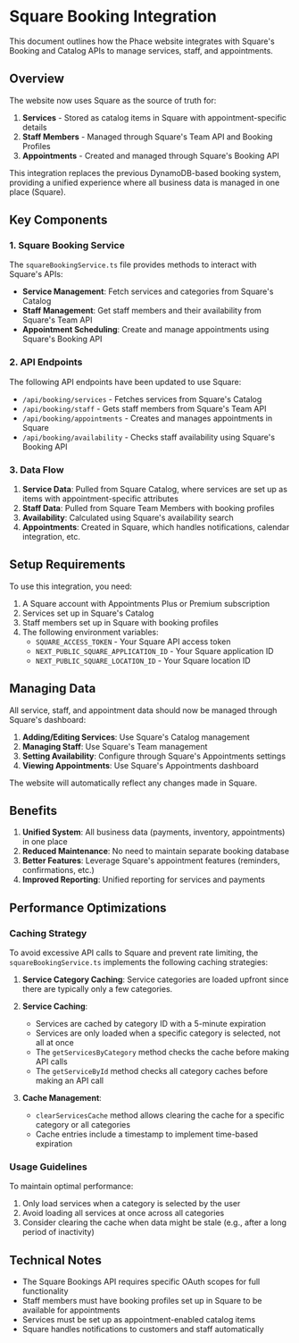 # Square Booking Integration

This document outlines how the Phace website integrates with Square's Booking and Catalog APIs to manage services, staff, and appointments.

## Overview

The website now uses Square as the source of truth for:

1. **Services** - Stored as catalog items in Square with appointment-specific details
2. **Staff Members** - Managed through Square's Team API and Booking Profiles
3. **Appointments** - Created and managed through Square's Booking API

This integration replaces the previous DynamoDB-based booking system, providing a unified experience where all business data is managed in one place (Square).

## Key Components

### 1. Square Booking Service

The `squareBookingService.ts` file provides methods to interact with Square's APIs:

- **Service Management**: Fetch services and categories from Square's Catalog
- **Staff Management**: Get staff members and their availability from Square's Team API
- **Appointment Scheduling**: Create and manage appointments using Square's Booking API

### 2. API Endpoints

The following API endpoints have been updated to use Square:

- `/api/booking/services` - Fetches services from Square's Catalog
- `/api/booking/staff` - Gets staff members from Square's Team API
- `/api/booking/appointments` - Creates and manages appointments in Square
- `/api/booking/availability` - Checks staff availability using Square's Booking API

### 3. Data Flow

1. **Service Data**: Pulled from Square Catalog, where services are set up as items with appointment-specific attributes
2. **Staff Data**: Pulled from Square Team Members with booking profiles
3. **Availability**: Calculated using Square's availability search
4. **Appointments**: Created in Square, which handles notifications, calendar integration, etc.

## Setup Requirements

To use this integration, you need:

1. A Square account with Appointments Plus or Premium subscription
2. Services set up in Square's Catalog
3. Staff members set up in Square with booking profiles
4. The following environment variables:
   - `SQUARE_ACCESS_TOKEN` - Your Square API access token
   - `NEXT_PUBLIC_SQUARE_APPLICATION_ID` - Your Square application ID
   - `NEXT_PUBLIC_SQUARE_LOCATION_ID` - Your Square location ID

## Managing Data

All service, staff, and appointment data should now be managed through Square's dashboard:

1. **Adding/Editing Services**: Use Square's Catalog management
2. **Managing Staff**: Use Square's Team management
3. **Setting Availability**: Configure through Square's Appointments settings
4. **Viewing Appointments**: Use Square's Appointments dashboard

The website will automatically reflect any changes made in Square.

## Benefits

1. **Unified System**: All business data (payments, inventory, appointments) in one place
2. **Reduced Maintenance**: No need to maintain separate booking database
3. **Better Features**: Leverage Square's appointment features (reminders, confirmations, etc.)
4. **Improved Reporting**: Unified reporting for services and payments

## Performance Optimizations

### Caching Strategy

To avoid excessive API calls to Square and prevent rate limiting, the `squareBookingService.ts` implements the following caching strategies:

1. **Service Category Caching**: Service categories are loaded upfront since there are typically only a few categories.

2. **Service Caching**: 
   - Services are cached by category ID with a 5-minute expiration
   - Services are only loaded when a specific category is selected, not all at once
   - The `getServicesByCategory` method checks the cache before making API calls
   - The `getServiceById` method checks all category caches before making an API call

3. **Cache Management**:
   - `clearServicesCache` method allows clearing the cache for a specific category or all categories
   - Cache entries include a timestamp to implement time-based expiration

### Usage Guidelines

To maintain optimal performance:

1. Only load services when a category is selected by the user
2. Avoid loading all services at once across all categories
3. Consider clearing the cache when data might be stale (e.g., after a long period of inactivity)

## Technical Notes

- The Square Bookings API requires specific OAuth scopes for full functionality
- Staff members must have booking profiles set up in Square to be available for appointments
- Services must be set up as appointment-enabled catalog items
- Square handles notifications to customers and staff automatically
